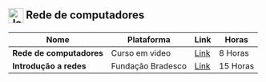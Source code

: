 <h2>
  <img src="https://github.com/MarcusTechs/Free-way/assets/138902771/16e668cc-1aa9-4acc-969b-f5ffff162c78" alt="Java" width="30px" style="vertical-align: middle;"> Rede de computadores
</h2>

| **Nome** | **Plataforma** | **Link** | **Horas** |
| --- | --- | --- | --- | 
| **Rede de computadores** | Curso em video | [Link](https://www.cursoemvideo.com/curso/redes-de-computadores/) | 8 Horas |
| **Introdução a redes** | Fundação Bradesco | [Link](https://www.ev.org.br/cursos/introducao-a-redes-de-computadores) | 15 Horas |
